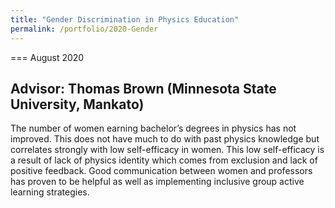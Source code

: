 ```yaml
---
title: "Gender Discrimination in Physics Education"
permalink: /portfolio/2020-Gender
---
```


===
August 2020

Advisor: Thomas Brown (Minnesota State University, Mankato)
---
The number of women earning bachelor’s degrees in physics has not improved. This does not have much to do with past physics knowledge but correlates strongly with low self-efficacy in women. This low self-efficacy is a result of lack of physics identity which comes from exclusion and lack of positive feedback. Good communication between women and professors has proven to be helpful as well as implementing inclusive group active learning strategies. 
